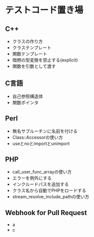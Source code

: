 # テストコード置き場

## C++
* クラスの作り方
* クラステンプレート
* 関数テンプレート
* 暗黙の型変換を禁止する(explicit)
* 関数を引数として渡す

## C言語
* 自己参照構造体
* 関数ポインタ

## Perl
* 無名サブルーチンに名前を付ける
* Class::Accessorの使い方
* useとnoとimportとunimport

## PHP
* call\_user\_func\_arrayの使い方
* エラーを例外にする
* インクルードパスを追加する
* クラス名から自動でPHPをロードする
* stream\_resolve\_include\_pathの使い方

## Webhook for Pull Request
* a
* c
